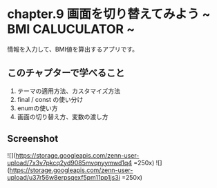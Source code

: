 # chapter.9 画面を切り替えてみよう ~ BMI CALUCULATOR ~

情報を入力して、BMI値を算出するアプリです。

## このチャプターで学べること

1. テーマの適用方法、カスタマイズ方法
2. final / const の使い分け
3. enumの使い方
4. 画面の切り替え方、変数の渡し方


## Screenshot

![](https://storage.googleapis.com/zenn-user-upload/7x3v7pkcq2yd9085mvqnyymwd1q4 =250x)
![](https://storage.googleapis.com/zenn-user-upload/u37r56w8erpsqexf5pm11pp1js3i =250x)

